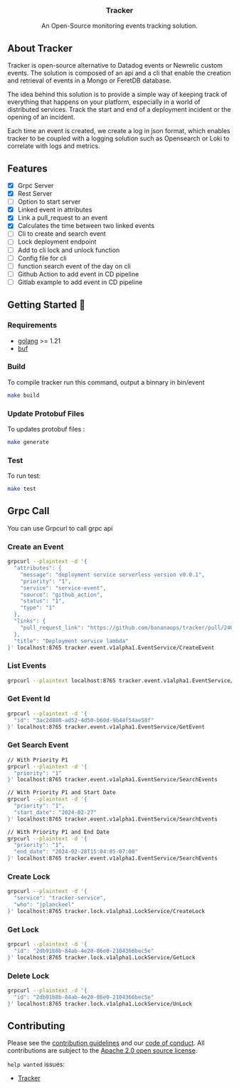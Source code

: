 <p align="center" style="margin-top: 120px">

  <h3 align="center">Tracker</h3>

  <p align="center">
    An Open-Source monitoring events tracking solution.
    <br />
  </p>
</p>


## About Tracker 
 
Tracker is open-source alternative to Datadog events or Newrelic custom events. The solution is composed of an api and a cli that enable the creation and retrieval of events in a Mongo or FeretDB database.

The idea behind this solution is to provide a simple way of keeping track of everything that happens on your platform, especially in a world of distributed services. Track the start and end of a deployment incident or the opening of an incident.

Each time an event is created, we create a log in json format, which enables tracker to be coupled with a logging solution such as Opensearch or Loki to correlate with logs and metrics.  

## Features

- [x] Grpc Server
- [x] Rest Server
- [ ] Option to start server
- [x] Linked event in attributes
- [x] Link a pull_request to an event
- [x] Calculates the time between two linked events
- [ ] Cli to create and search event
- [ ] Lock deployment endpoint
- [ ] Add to cli lock and unlock function
- [ ] Config file for cli
- [ ] function search event of the day on cli
- [ ] Github Action to add event in CD pipeline
- [ ] Gitlab example to add event in CD pipeline

## Getting Started 🚀

### Requirements

- [golang](https://go.dev/) >= 1.21
- [buf](https://buf.build/explore)

### Build 

To compile tracker run this command, output a binnary in bin/event

```bash
make build
```

### Update Protobuf Files

To updates protobuf files : 

```bash
make generate
```

### Test

To run test: 

```bash
make test
```


## Grpc Call

You can use Grpcurl to call grpc api

### Create an Event

```bash
grpcurl --plaintext -d '{
  "attributes": {
    "message": "deployment service serverless version v0.0.1",
    "priority": "1",
    "service": "service-event",
    "source": "github_action",
    "status": "1",
    "type": "1"
  },
  "links": {
    "pull_request_link": "https://github.com/bananaops/tracker/pull/240"
  },
  "title": "Deployment service lambda"
}' localhost:8765 tracker.event.v1alpha1.EventService/CreateEvent

```

### List Events

```bash
grpcurl --plaintext localhost:8765 tracker.event.v1alpha1.EventService/ListEvents

```

### Get Event Id

```bash
grpcurl --plaintext -d '{
  "id": "3ac2d880-ad52-4d50-b60d-9b44f54ae58f"
}' localhost:8765 tracker.event.v1alpha1.EventService/GetEvent  

```

### Get Search Event

```bash
// With Priority P1
grpcurl --plaintext -d '{
  "priority": "1"
}' localhost:8765 tracker.event.v1alpha1.EventService/SearchEvents

// With Priority P1 and Start Date
grpcurl --plaintext -d '{
  "priority": "1",
  "start_date": "2024-02-27"
}' localhost:8765 tracker.event.v1alpha1.EventService/SearchEvents

// With Priority P1 and End Date
grpcurl --plaintext -d '{
  "priority": "1",
  "end_date": "2024-02-28T15:04:05-07:00"
}' localhost:8765 tracker.event.v1alpha1.EventService/SearchEvents

```

### Create Lock

```bash
grpcurl --plaintext -d '{
  "service": "tracker-service",
  "who": "jplanckeel"
}' localhost:8765 tracker.lock.v1alpha1.LockService/CreateLock
```
### Get Lock

```bash
grpcurl --plaintext -d '{
  "id": "2db91b8b-84ab-4e20-86e0-2104366bec5e"
}' localhost:8765 tracker.lock.v1alpha1.LockService/GetLock
```

### Delete Lock

```bash
grpcurl --plaintext -d '{
  "id": "2db91b8b-84ab-4e20-86e0-2104366bec5e"
}' localhost:8765 tracker.lock.v1alpha1.LockService/UnLock
```


## Contributing

Please see the [contribution guidelines](https://github.com/BananaOps/tracker/blob/main/CONTRIBUTING.md) and our [code of conduct](https://github.com/BananaOps/tracker/blob/main/CODE_OF_CONDUCT.md). All contributions are subject to the [Apache 2.0 open source license](https://github.com/BananaOps/tracker/blob/main/LICENSE).

`help wanted` issues:
- [Tracker](https://github.com/BananaOps/tracker/labels/help%20wanted)
